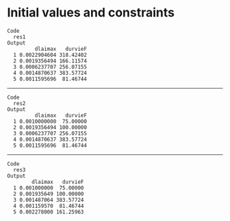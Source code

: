 # Initial values and constraints

    Code
      res1
    Output
             dlaimax   durvieF
      1 0.0022904604 318.42402
      2 0.0019356494 166.11574
      3 0.0006237707 256.07155
      4 0.0014870637 383.57724
      5 0.0011595696  81.46744

---

    Code
      res2
    Output
             dlaimax   durvieF
      1 0.0010000000  75.00000
      2 0.0019356494 100.00000
      3 0.0006237707 256.07155
      4 0.0014870637 383.57724
      5 0.0011595696  81.46744

---

    Code
      res3
    Output
            dlaimax   durvieF
      1 0.001000000  75.00000
      2 0.001935649 100.00000
      3 0.001487064 383.57724
      4 0.001159570  81.46744
      5 0.002278000 161.25963

